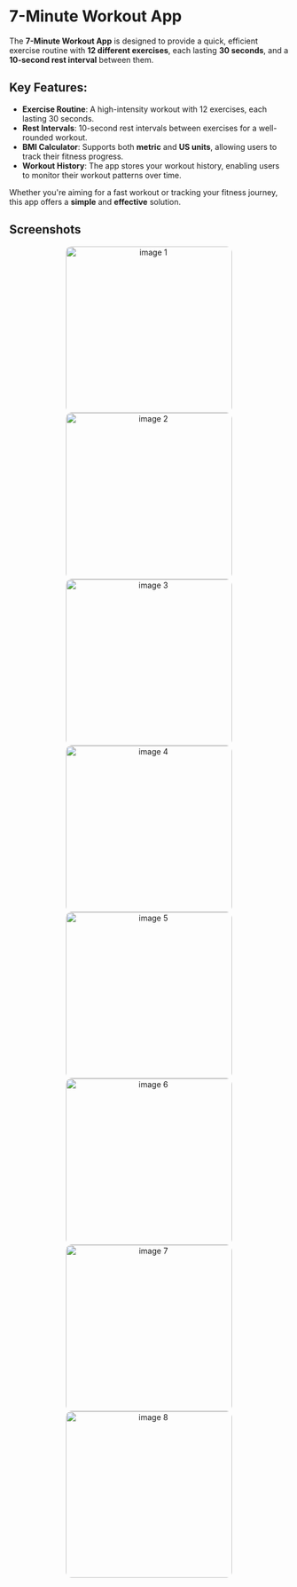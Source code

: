 # 7-Minute Workout App

The **7-Minute Workout App** is designed to provide a quick, efficient exercise routine with **12 different exercises**, each lasting **30 seconds**, and a **10-second rest interval** between them.

## Key Features:
- **Exercise Routine**: A high-intensity workout with 12 exercises, each lasting 30 seconds.
- **Rest Intervals**: 10-second rest intervals between exercises for a well-rounded workout.
- **BMI Calculator**: Supports both **metric** and **US units**, allowing users to track their fitness progress.
- **Workout History**: The app stores your workout history, enabling users to monitor their workout patterns over time.

Whether you're aiming for a fast workout or tracking your fitness journey, this app offers a **simple** and **effective** solution.

## Screenshots
<div align="center">
  <img src="https://github.com/user-attachments/assets/4c7f46de-5b57-4ed6-a39e-7d6412f26bc4" alt="image 1" style="max-width: 100%; height: auto; width: 300px; object-fit: cover; border-radius: 10px;">
  <img src="https://github.com/user-attachments/assets/7609ad0d-ed82-4ac5-852d-a8dfe1d0b1d9" alt="image 2" style="max-width: 100%; height: auto; width: 300px; object-fit: cover; border-radius: 10px;">



  <img src="https://github.com/user-attachments/assets/c41144ee-90ab-46eb-99f6-9d9fa6a919e2" alt="image 3" style="max-width: 100%; height: auto; width: 300px; object-fit: cover; border-radius: 10px;">
  <img src="https://github.com/user-attachments/assets/b23a743d-9ce4-480e-982d-dcaa7ee0c693" alt="image 4" style="max-width: 100%; height: auto; width: 300px; object-fit: cover; border-radius: 10px;">



  <img src="https://github.com/user-attachments/assets/919f6633-8ea0-4581-94a3-bfcf94148b37" alt="image 5" style="max-width: 100%; height: auto; width: 300px; object-fit: cover; border-radius: 10px;">
  <img src="https://github.com/user-attachments/assets/78841ee1-7306-4a0e-950d-cdca4676eb83" alt="image 6" style="max-width: 100%; height: auto; width: 300px; object-fit: cover; border-radius: 10px;">



  <img src="https://github.com/user-attachments/assets/7c5a653f-79cc-4dee-a66b-b85da65989f0" alt="image 7" style="max-width: 100%; height: auto; width: 300px; object-fit: cover; border-radius: 10px;">
  <img src="https://github.com/user-attachments/assets/1e45d2ad-b85f-41a8-bd6c-dbf9184b600b" alt="image 8" style="max-width: 100%; height: auto; width: 300px; object-fit: cover; border-radius: 10px;">
</div>

